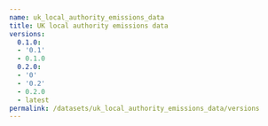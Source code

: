 ```yaml
---
name: uk_local_authority_emissions_data
title: UK local authority emissions data
versions:
  0.1.0:
  - '0.1'
  - 0.1.0
  0.2.0:
  - '0'
  - '0.2'
  - 0.2.0
  - latest
permalink: /datasets/uk_local_authority_emissions_data/versions
---
```

